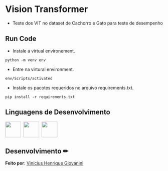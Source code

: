 # Vision Transformer


- Teste dos VIT no dataset de Cachorro e Gato para teste de desempenho

## Run Code

- Instale a virtual environement.

```
python -m venv env
```

- Entre na virtural environment.

```
env/Scripts/activated
```

- Instale os pacotes requeridos no arquivo requirements.txt.

```
pip install -r requirements.txt
```

## Linguagens de Desenvolvimento

<img src="https://cdn.jsdelivr.net/gh/devicons/devicon/icons/python/python-original.svg" width="50px"/>&nbsp;
<img src="https://cdn.jsdelivr.net/gh/devicons/devicon/icons/jupyter/jupyter-original-wordmark.svg" width="50px"/>&nbsp;
<img src="https://cdn.jsdelivr.net/gh/devicons/devicon/icons/tensorflow/tensorflow-original.svg" width="50px"/>


## Desenvolvimento ✏

**Feito por**: [Vinícius Henrique Giovanini](https://github.com/viniciushgiovanini)